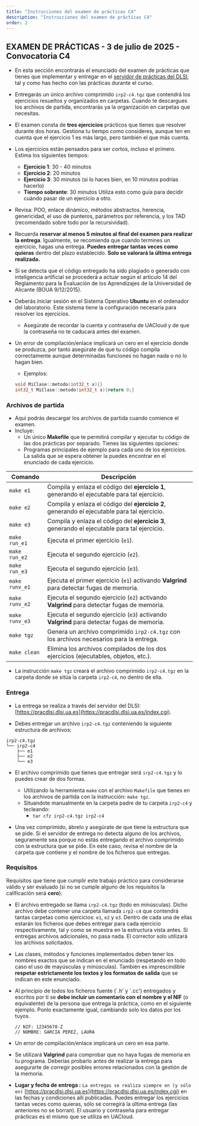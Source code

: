 ```yaml
---
title: "Instrucciones del examen de prácticas C4"
description: "Instrucciones del examen de prácticas C4"
order: 2
---
```



## EXAMEN DE PRÁCTICAS - 3 de julio de 2025 - Convocatoria C4

- En esta sección encontrarás el enunciado del examen de prácticas que tienes que implementar y entregar en el [servidor de prácticas del DLSI](https://pracdlsi.dlsi.ua.es), tal y como has hecho con las prácticas durante el curso.
- Entregarás un único archivo comprimido `irp2-c4.tgz` que contendrá los ejercicios resueltos y organizados en carpetas. Cuando te descargues los archivos de partida, encontrarás ya la organización en carpetas que necesitas.
- El examen consta de **tres ejercicios** prácticos que tienes que resolver durante dos horas. Gestiona tu tiempo como consideres, aunque ten en cuenta que el ejercicio 1 es más largo, pero también el que más cuenta. 
- Los ejercicios están pensados para ser cortos, incluso el primero. Estima los siguientes tiempos:
    - **Ejercicio 1**: 30 - 40 minutos
    - **Ejercicio 2**: 20 minutos
    - **Ejercicio 3**: 30 minutos (si lo haces bien, en 10 minutos podrías hacerlo)
    - **Tiempo sobrante**: 30 minutos
Utiliza esto como guía para decidir cuándo pasar de un ejercicio a otro. 

- Revisa: POO, enlace dinámico, métodos abstractos, herencia, genericidad, el uso de punteros, parámetros por referencia, y los TAD (recomendado sobre todo por la recursividad).

- Recuerda **reservar al menos 5 minutos al final del examen para realizar la entrega**. Igualmente, se recomienda que cuando termines un ejercicio, hagas una entrega. **Puedes entregar tantas veces como quieras** dentro del plazo establecido. **Solo se valorará la última entrega realizada.**

- Si se detecta que el código entregado ha sido plagiado o generado con inteligencia artificial se procederá a actuar según el artículo 14 del Reglamento para la Evaluación de los Aprendizajes de la Universidad de Alicante (BOUA 9/12/2015).

- Deberás iniciar sesión en el Sistema Operativo **Ubuntu** en el ordenador del laboratorio. Este sistema tiene la configuración necesaria para resolver los ejercicios.
    - Asegúrate de recordar la cuenta y contraseña de UACloud y de que la contraseña no te caducará antes del examen.

- Un error de compilación/enlace implicará un cero en el ejercicio donde se produzca, por tanto asegúrate de que tu código compila correctamente aunque determinadas funciones no hagan nada o no lo hagan bien.
    - Ejemplos:
    ```cpp
    void MiClase::metodo(int32_t x){}
    int32_t MiClase::metodo(int32_t x){return 0;}
    ```


### Archivos de partida

- Aquí podrás descargar los archivos de partida cuando comience el examen.
- Incluye:
    - Un único **Makefile** que te permitirá compilar y ejecutar tu código de las dos prácticas por separado. Tienes las siguientes opciones:
    - Programas principales de ejemplo para cada uno de los ejercicios. La salida que se espera obtener la puedes encontrar en el enunciado de cada ejercicio.

| Comando        | Descripción                                                                                  |
|----------------|----------------------------------------------------------------------------------------------|
| `make e1`      | Compila y enlaza el código del **ejercicio 1**, generando el ejecutable para tal ejercicio.  |
| `make e2`      | Compila y enlaza el código del **ejercicio 2**, generando el ejecutable para tal ejercicio.  |
| `make e3`      | Compila y enlaza el código del **ejercicio 3**, generando el ejecutable para tal ejercicio.  |
| `make run_e1`  | Ejecuta el primer ejercicio (`e1`).                                                          |
| `make run_e2`  | Ejecuta el segundo ejercicio (`e2`).                                                         |
| `make run_e3`  | Ejecuta el segundo ejercicio (`e3`).                                                         |
| `make runv_e1` | Ejecuta el primer ejercicio (`e1`) activando **Valgrind** para detectar fugas de memoria.    |
| `make runv_e2` | Ejecuta el segundo ejercicio (`e2`) activando **Valgrind** para detectar fugas de memoria.   |
| `make runv_e3` | Ejecuta el segundo ejercicio (`e3`) activando **Valgrind** para detectar fugas de memoria.   |
| `make tgz`     | Genera un archivo comprimido `irp2-c4.tgz` con los archivos necesarios para la entrega.      |
| `make clean`   | Elimina los archivos compilados de los dos ejercicios (ejecutables, objetos, etc.).          |

- La instrucción `make tgz` creará el archivo comprimido `irp2-c4.tgz` en la carpeta donde se sitúa la carpeta `irp2-c4`, no dentro de ella. 


### Entrega

- La entrega se realiza a través del servidor del DLSI: [https://pracdlsi.dlsi.ua.es](https://pracdlsi.dlsi.ua.es/index.cgi).

- Debes entregar un archivo `irp2-c4.tgz` conteniendo la siguiente estructura de archivos:
```text
irp2-c4.tgz
└── irp2-c4
    ├── e1  
    ├── e2
    └── e3
```


-   El archivo comprimido que tienes que entregar será `irp2-c4.tgz` y lo puedes crear de dos formas. 
    -   Utilizando la herramienta `make` con el archivo `Makefile` que tienes en los archivos de partida con la instrucción: `make tgz`.
    -   Situandote manualmente en la carpeta padre de tu carpeta `irp2-c4` y tecleando: 
        - `tar cfz irp2-c4.tgz irp2-c4`

-   Una vez comprimido, ábrelo y asegúrate de que tiene la estructura que se pide. Si el servidor de entrega no detecta alguno de los archivos, seguramente sea porque no estás entregando el archivo comprimido con la estructura que se pide. En este caso, revisa el nombre de la carpeta que contiene y el nombre de los ficheros que entregas.



### Requisitos
Requisitos que tiene que cumplir este trabajo práctico para
considerarse válido y ser evaluado (si no se cumple alguno de los
requisitos la calificación será **cero**):

-   El archivo entregado se llama `irp2-c4.tgz` (todo en minúsculas). Dicho archivo debe contener
    una carpeta llamada `irp2-c4` que contendrá tantas carpetas como ejercicios: `e1`, `e2` y `e3`. Dentro de cada una de ellas estarán los ficheros que debes entregar para cada ejercicio respectivamente, tal y como se muestra en la estructura vista antes. Si entregas archivos adicionales, no pasa nada. El corrector solo utilizará los archivos solicitados.

-   Las clases, métodos y funciones implementados deben tener los nombres exactos que se
    indican en el enunciado (respetando en todo caso el uso de mayúsculas
    y minúsculas). También es imprescindible **respetar estrictamente los textos y los formatos de salida** que se indican en este enunciado.

-   Al principio de todos los ficheros fuente (\`.h' y \`.cc') entregados
    y escritos por ti se **debe incluir un comentario con el nombre y el NIF** (o equivalente) de la persona que entrega la práctica, como en
    el siguiente ejemplo. Ponlo exactamente igual, cambiando solo los datos por los tuyos.
    ```text
    // NIF: 12345678-Z
    // NOMBRE: GARCIA PEREZ, LAURA
    ```

-   Un error de compilación/enlace implicará un cero en esa parte.

-   Se utilizará **Valgrind** para comprobar que no haya fugas de memoria en tu programa.
    Deberías probarlo antes de realizar la entrega para asegurarte de corregir
    posibles errores relacionados con la gestión de la memoria.

-   **Lugar y fecha de entrega :** `La entregas se realiza
      siempre en (y sólo en)` [https://pracdlsi.dlsi.ua.es](https://pracdlsi.dlsi.ua.es/index.cgi) en las fechas y
    condiciones allí publicadas. Puedes entregar los ejercicios tantas
    veces como quieras, sólo se corregirá la última entrega (las
    anteriores no se borran). El usuario y contraseña para entregar
    prácticas es el mismo que se utiliza en UACloud.